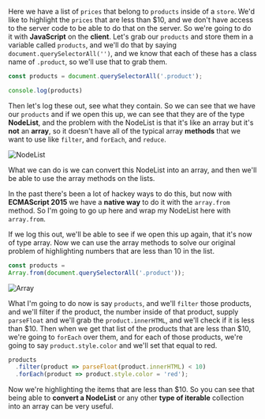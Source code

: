 Here we have a list of `prices` that belong to `products` inside of a `store`. We'd like to highlight the `prices` that are less than $10, and we don't have access to the server code to be able to do that on the server. So we're going to do it with **JavaScript** on the **client**. Let's grab our `products` and store them in a variable called `products`, and we'll do that by saying `document.querySelectorAll('')`, and we know that each of these has a class name of `.product`, so we'll use that to grab them.
```javascript
const products = document.querySelectorAll('.product');

console.log(products)
```
Then let's log these out, see what they contain. So we can see that we have our `products` and if we open this up, we can see that they are of the type **NodeList**, and the problem with the NodeList is that it's like an array but it's **not** an **array**, so it doesn't have all of the typical array **methods** that we want to use like `filter`, and `forEach`, and `reduce`. 

![NodeList](https://d2eip9sf3oo6c2.cloudfront.net/asciicasts/learn-es6-ecmascript-2015/ecmascript-6-converting-an-array-like-object-into-an-array-with-array-from-NodeList.png)

What we can do is we can convert this NodeList into an array, and then we'll be able to use the array methods on the lists.

In the past there's been a lot of hackey ways to do this, but now with **ECMAScript 2015** we have a **native way** to do it with the `array.from` method. So I'm going to go up here and wrap my NodeList here with `array.from`. 

If we log this out, we'll be able to see if we open this up again, that it's now of type array. Now we can use the array methods to solve our original problem of highlighting numbers that are less than 10 in the list.
```JavaScript
const products = 
Array.from(document.querySelectorAll('.product'));
```

![Array](https://d2eip9sf3oo6c2.cloudfront.net/asciicasts/learn-es6-ecmascript-2015/ecmascript-6-converting-an-array-like-object-into-an-array-with-array-from-Array.png)

What I'm going to do now is say `products`, and we'll `filter` those products, and we'll filter if the product, the number inside of that product, supply `parseFloat` and we'll grab the `product.innerHTML`, and we'll check if it is less than $10. Then when we get that list of the products that are less than $10, we're going to `forEach` over them, and for each of those products, we're going to say `product.style.color` and we'll set that equal to red.
```javascript
products
  .filter(product => parseFloat(product.innerHTML) < 10)
  .forEach(product => product.style.color = 'red');
```
Now we're highlighting the items that are less than $10. So you can see that being able to **convert a NodeList** or any other **type of iterable** collection into an array can be very useful.